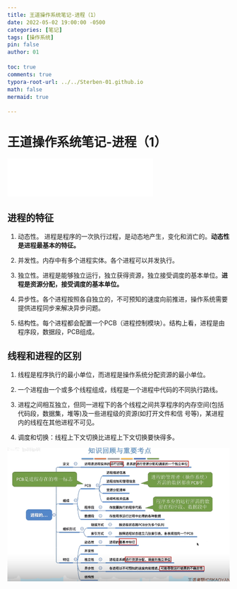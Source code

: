 ```yaml
---
title: 王道操作系统笔记-进程（1）
date: 2022-05-02 19:00:00 -0500
categories: [笔记]
tags: [操作系统]
pin: false
author: 01

toc: true
comments: true
typora-root-url: ../../Sterben-01.github.io
math: false
mermaid: true

---
```


# 王道操作系统笔记-进程（1）

<iframe frameborder="no" border="0" marginwidth="0" marginheight="0" width="330" height="86" src="//music.163.com/outchain/player?type=2&amp;id=34834953&amp;auto=1&amp;height=66"> </iframe>

## 进程的特征

1. 动态性。 进程是程序的一次执行过程，是动态地产生，变化和消亡的。__动态性是进程最基本的特征。__

2. 并发性。内存中有多个进程实体。各个进程可以并发执行。

3. 独立性。进程是能够独立运行，独立获得资源，独立接受调度的基本单位。__进程是资源分配，接受调度的基本单位。__

4. 异步性。各个进程按照各自独立的，不可预知的速度向前推进，操作系统需要提供进程同步来解决异步问题。

5. 结构性。每个进程都会配置一个PCB（进程控制模块）。结构上看，进程是由程序段，数据段，PCB组成。

## 线程和进程的区别

1. 线程是程序执行的最小单位，而进程是操作系统分配资源的最小单位。
2. 一个进程由一个或多个线程组成，线程是一个进程中代码的不同执行路线。

3. 进程之间相互独立，但同一进程下的各个线程之间共享程序的内存空间(包括代码段，数据集，堆等)及一些进程级的资源(如打开文件和信 号等)，某进程内的线程在其他进程不可见。
4. 调度和切换：线程上下文切换比进程上下文切换要快得多。

![QQ截图20220502202633](/assets/blog_res/2022-05-02-OS4.assets/QQ%E6%88%AA%E5%9B%BE20220502202633.png)
